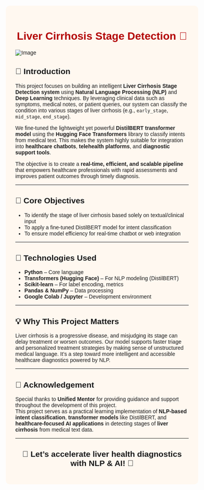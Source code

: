 <div style="background-color: #fff8f0; padding: 25px; border-radius: 10px; font-family: sans-serif;">

<h1 style="text-align: center; color: #b30000;">Liver Cirrhosis Stage Detection 🧬</h1>

![Image](https://github.com/user-attachments/assets/027a77d0-c113-4191-a6a9-4254e49dba93)

<p style="text-align: center;">
 
</p>

<h2>📖 Introduction</h2>
<p>
This project focuses on building an intelligent <b>Liver Cirrhosis Stage Detection system</b> using <b>Natural Language Processing (NLP)</b> and <b>Deep Learning</b> techniques. By leveraging clinical data such as symptoms, medical notes, or patient queries, our system can classify the condition into various stages of liver cirrhosis (e.g., <code>early_stage</code>, <code>mid_stage</code>, <code>end_stage</code>).
</p>

<p>
We fine-tuned the lightweight yet powerful <b>DistilBERT transformer model</b> using the <b>Hugging Face Transformers</b> library to classify intents from medical text. This makes the system highly suitable for integration into <b>healthcare chatbots</b>, <b>telehealth platforms</b>, and <b>diagnostic support tools</b>.
</p>

<p>
The objective is to create a <b>real-time, efficient, and scalable pipeline</b> that empowers healthcare professionals with rapid assessments and improves patient outcomes through timely diagnosis.
</p>

<hr>

<h2>🎯 Core Objectives</h2>
<ul>
  <li>To identify the stage of liver cirrhosis based solely on textual/clinical input</li>
  <li>To apply a fine-tuned DistilBERT model for intent classification</li>
  <li>To ensure model efficiency for real-time chatbot or web integration</li>
</ul>

<hr>

<h2>🧠 Technologies Used</h2>
<ul>
  <li><b>Python</b> – Core language</li>
  <li><b>Transformers (Hugging Face)</b> – For NLP modeling (DistilBERT)</li>
  <li><b>Scikit-learn</b> – For label encoding, metrics</li>
  <li><b>Pandas & NumPy</b> – Data processing</li>
  <li><b>Google Colab / Jupyter</b> – Development environment</li>
</ul>

<hr>

<h2>💡 Why This Project Matters</h2>
<p>
Liver cirrhosis is a progressive disease, and misjudging its stage can delay treatment or worsen outcomes. Our model supports faster triage and personalized treatment strategies by making sense of unstructured medical language. It’s a step toward more intelligent and accessible healthcare diagnostics powered by NLP.
</p>
<hr>

<h2>🙏 Acknowledgement</h2>
<p>
Special thanks to <b>Unified Mentor</b> for providing guidance and support throughout the development of this project.<br>
This project serves as a practical learning implementation of <b>NLP-based intent classification</b>, <b>transformer models</b> like DistilBERT, and <b>healthcare-focused AI applications</b> in detecting stages of <b>liver cirrhosis</b> from medical text data.
</p>


<hr>

<h2 style="text-align: center;">🚀 Let’s accelerate liver health diagnostics with NLP & AI! 🧬</h2>

</div>
